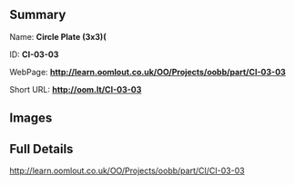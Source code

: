 

## Summary
 
Name: __Circle Plate (3x3)(__

ID: __CI-03-03__

WebPage: __http://learn.oomlout.co.uk/OO/Projects/oobb/part/CI-03-03__

Short URL: __http://oom.lt/CI-03-03__


## Images




## Full Details

 http://learn.oomlout.co.uk/OO/Projects/oobb/part/CI/CI-03-03

